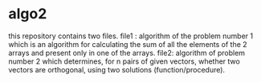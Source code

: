 # algo2
this repository contains two files.
file1 : algorithm of the problem number 1 which is an algorithm for calculating the sum of all the elements of the 2 arrays
and present only in one of the arrays.
file2: algorithm of problem number 2 which determines,
for n pairs of given vectors, whether two vectors are orthogonal, using two solutions (function/procedure).
